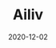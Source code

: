 ---
title: "Ailiv"
img: "ailiv.png"
preview: true
highlighted: true
text: "The Ailiv project is a clone or copy of the Beernem-based Alivi flower shop. This project was completed during your first-year studies' second term. It was also the first @work module project, and it was hands-on and focused on self-research."
tools: "Among the subjects covered are forms, pseudo element selections (without JavaScript), an evolving browser environment and how to work with it (progressive enhancement principles), and URL parameters (JavaScript)."
url: "#"
git: "https://github.com/pgm-thabisadingani/ailiv-florist"
date: "2020-12-02"
---